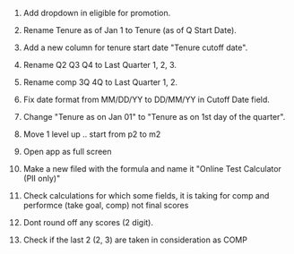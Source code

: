 1. Add dropdown in eligible for promotion.
2. Rename Tenure as of Jan 1 to Tenure (as of Q Start Date).
3. Add a new column for tenure start date "Tenure cutoff date".
4. Rename Q2 Q3 Q4 to Last Quarter 1, 2, 3.
5. Rename comp 3Q 4Q to Last Quarter 1, 2.


1. Fix date format from MM/DD/YY to DD/MM/YY in Cutoff Date field.


1. Change "Tenure as on Jan 01" to "Tenure as on 1st day of the quarter".
2. Move 1 level up .. start from p2 to m2
3. Open app as full screen

1. Make a new filed with the formula and name it "Online Test Calculator (PII only)"

1. Check calculations for which some fields, it is taking for comp and performce (take goal, comp) not final scores
2. Dont round off any scores (2 digit).
3. Check if the last 2 (2, 3) are taken in consideration as COMP